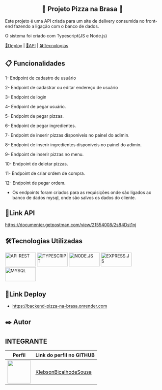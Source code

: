 <h2 align="center">🍕 Projeto Pizza na Brasa 🍕</h2>

Este projeto é uma API criada para um site de delivery consumida no front-end fazendo a ligação com o banco de dados.

O sistema foi criado com Typescript(JS e Node.js)

[🔗Deploy](#link-deploy) | [🔗API](#link-api) | [🛠️Tecnologias](#tecnologias-utilizadas)

<h2>📋 Funcionalidades</h2  

1- Endpoint de cadastro de usuário

2- Endpoint de cadastrar ou editar endereço de usuário

3- Endpoint de login

4- Endpoint de pegar usuário. 

5- Endpoint de pegar pizzas. 

6- Endpoint de pegar ingredientes. 

7- Endpoint de inserir pizzas disponíveis no painel do adimin. 

8- Endpoint de inserir ingredientes disponíveis no painel do adimin.

9- Endpoint de inserir pizzas no menu.
  
10- Endpoint de deletar pizzas.

11- Endpoint de criar ordem de compra.
  
12- Endpoint de pegar ordem.

- Os endpoints foram criados para as requisições onde são ligados ao banco de dados mysql, onde são salvos os dados do cliente.
  
## 🔗Link API
https://documenter.getpostman.com/view/21554008/2s84Dst1nj

## 🛠Tecnologias Utilizadas
<div style="display: inline_block">  
  <img aline="center" width="100px" height="45px" alt="API REST" src="https://encrypted-tbn0.gstatic.com/images?q=tbn:ANd9GcTmJoxiAXVIxedd5WnxL3yepJpACK2lmCSl9w&usqp=CAU" />  
  <img aline="center" width="100px" height="45px" alt="TYPESCRIPT" src="https://img.shields.io/badge/TypeScript-007ACC?style=for-the-badge&logo=typescript&logoColor=white" />
  <img aline="center" width="100px" height="45px" alt="NODE.JS" src="https://img.shields.io/badge/Node.js-43853D?style=for-the-badge&logo=node.js&logoColor=white" />
  <img aline="center" width="100px" height="45px" alt="EXPRESS.JS" src="https://img.shields.io/badge/Express.js-404D59?style=for-the-badge" />  
  <img aline="center" width="100px" height="45px" alt="MYSQL" src="https://img.shields.io/badge/MySQL-00000F?style=for-the-badge&logo=mysql&logoColor=white" />
</div>

## 🔗Link Deploy
- https://backend-pizza-na-brasa.onrender.com

## ✒️ Autor

## INTEGRANTE
Perfil      | Link do perfil no GITHUB
--------- | ------
[<img src="https://avatars.githubusercontent.com/KlebsonBicalhodeSousa" width="75px;"/>](https://github.com/KlebsonBicalhodeSousa) | [KlebsonBicalhodeSousa](https://github.com/KlebsonBicalhodeSousa)
